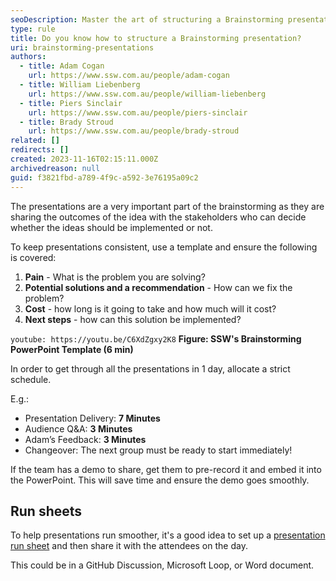 ```yaml
---
seoDescription: Master the art of structuring a Brainstorming presentation with Adam Cogan, William Liebenberg, and Piers Sinclair. Learn how to effectively share ideas with stakeholders, allocate time wisely, and create a seamless experience.
type: rule
title: Do you know how to structure a Brainstorming presentation?
uri: brainstorming-presentations
authors:
  - title: Adam Cogan
    url: https://www.ssw.com.au/people/adam-cogan
  - title: William Liebenberg
    url: https://www.ssw.com.au/people/william-liebenberg
  - title: Piers Sinclair
    url: https://www.ssw.com.au/people/piers-sinclair
  - title: Brady Stroud
    url: https://www.ssw.com.au/people/brady-stroud
related: []
redirects: []
created: 2023-11-16T02:15:11.000Z
archivedreason: null
guid: f3821fbd-a789-4f9c-a592-3e76195a09c2
---
```


The presentations are a very important part of the brainstorming as they are sharing the outcomes of the idea with the stakeholders who can decide whether the ideas should be implemented or not.

To keep presentations consistent, use a template and ensure the following is covered:

1. **Pain** - What is the problem you are solving?
2. **Potential solutions and a recommendation** - How can we fix the problem?
3. **Cost** - how long is it going to take and how much will it cost?
4. **Next steps** - how can this solution be implemented?

<!--endintro-->

`youtube: https://youtu.be/C6XdZgxy2K8`
**Figure: SSW's Brainstorming PowerPoint Template (6 min)**

In order to get through all the presentations in 1 day, allocate a strict schedule.

E.g.:

* Presentation Delivery: **7 Minutes**
* Audience Q&A: **3 Minutes**
* Adam’s Feedback: **3 Minutes**
* Changeover: The next group must be ready to start immediately!

If the team has a demo to share, get them to pre-record it and embed it into the PowerPoint. This will save time and ensure the demo goes smoothly.

## Run sheets

To help presentations run smoother, it's a good idea to set up a [presentation run sheet](/presentation-run-sheet) and then share it with the attendees on the day.

This could be in a GitHub Discussion, Microsoft Loop, or Word document.
